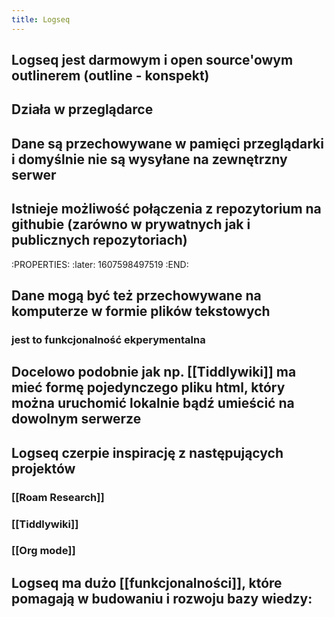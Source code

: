 ```yaml
---
title: Logseq
---
```


## Logseq jest darmowym i open source'owym outlinerem (outline - konspekt)
## Działa w przeglądarce
## Dane są przechowywane w pamięci przeglądarki i domyślnie nie są wysyłane na zewnętrzny serwer
## Istnieje możliwość połączenia z repozytorium na githubie (zarówno w prywatnych jak i publicznych repozytoriach)
:PROPERTIES:
:later: 1607598497519
:END:
## Dane mogą być też przechowywane na komputerze w formie plików tekstowych
### jest to funkcjonalność ekperymentalna
## Docelowo podobnie jak np. [[Tiddlywiki]] ma mieć formę pojedynczego pliku html, który można uruchomić lokalnie bądź umieścić na dowolnym serwerze
## Logseq czerpie inspirację z następujących projektów
### [[Roam Research]]
### [[Tiddlywiki]]
### [[Org mode]]
## Logseq ma dużo [[funkcjonalności]], które pomagają w budowaniu i rozwoju bazy wiedzy:
